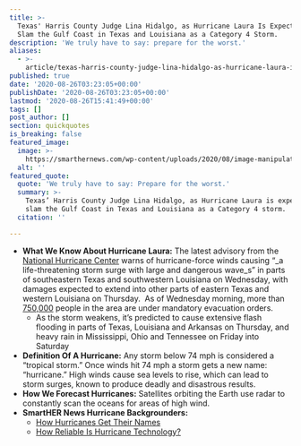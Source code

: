 ```yaml
---
title: >-
  Texas' Harris County Judge Lina Hidalgo, as Hurricane Laura Is Expected to
  Slam the Gulf Coast in Texas and Louisiana as a Category 4 Storm.
description: 'We truly have to say: prepare for the worst.'
aliases:
  - >-
    article/texas-harris-county-judge-lina-hidalgo-as-hurricane-laura-is-expected-to-slam-the-gulf-coast-in-texas-and-louisiana-as-a-category-3-storm-as-soon-as-wednesday/
published: true
date: '2020-08-26T03:23:05+00:00'
publishDate: '2020-08-26T03:23:05+00:00'
lastmod: '2020-08-26T15:41:49+00:00'
tags: []
post_author: []
section: quickquotes
is_breaking: false
featured_image:
  image: >-
    https://smarthernews.com/wp-content/uploads/2020/08/image-manipulation-3650671_640.jpg
  alt: ''
featured_quote:
  quote: 'We truly have to say: Prepare for the worst.'
  summary: >-
    Texas’ Harris County Judge Lina Hidalgo, as Hurricane Laura is expected to
    slam the Gulf Coast in Texas and Louisiana as a Category 4 storm.
  citation: ''

---
```

*   **What We Know About Hurricane Laura:** The latest advisory from the [National Hurricane Center](https://www.nhc.noaa.gov/graphics_at3.shtml?key_messages) warns of hurricane-force winds causing “_a life-threatening storm surge with large and dangerous wave_s” in parts of southeastern Texas and southwestern Louisiana on Wednesday, with damages expected to extend into other parts of eastern Texas and western Louisiana on Thursday.  As of Wednesday morning, more than [750,000](https://weather.com/news/news/2020-08-26-hurricane-laura-texas-louisiana-evacuations-preparations) people in the area are under mandatory evacuation orders.
    *   As the storm weakens, it’s predicted to cause extensive flash flooding in parts of Texas, Louisiana and Arkansas on Thursday, and heavy rain in Mississippi, Ohio and Tennessee on Friday into Saturday
*   **Definition Of A Hurricane:** Any storm below 74 mph is considered a “tropical storm.” Once winds hit 74 mph a storm gets a new name: “hurricane.” High winds cause sea levels to rise, which can lead to storm surges, known to produce deadly and disastrous results.
*   **How We Forecast Hurricanes:** Satellites orbiting the Earth use radar to constantly scan the oceans for areas of high wind.
*   **SmartHER News Hurricane Backgrounders:**
    *   [How Hurricanes Get Their Names](https://smarthernews.com/why-name-hurricanes/)
    *   [How Reliable Is Hurricane Technology?](https://smarthernews.com/18-09-14-how-good-is-hurricane-technology/)